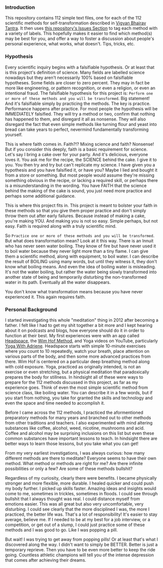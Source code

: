 ### Introduction
This repository contains 112 simple text files, one for each of the 112 scientific methods for self-transformation described in [Vigyan Bhairav Tantra](https://en.wikipedia.org/wiki/Vij%C3%B1%C4%81na_Bhairava_Tantra). It then uses [this repository's Issues Section](https://github.com/Aytwit-Engineering/112_scientific_methods/issues) to tag each method with a variety of labels. This hopefully makes it easier to find which method(s) may be best for you, and offer a way to foster a discussion about people's personal experience, what works, what doesn't. Tips, tricks, etc.


### Hypothesis
Every scientific inquiry begins with a falsifiable hypothesis. Or at least that is this project's definition of science. Many fields are labelled science nowadays but they aren't necessarily 100% based on falsifiable hypotheses. Some fields are closer to zero percent. They may in fact be more like engineering, or pattern recognition, or even a religion, or even an intentional fraud. The falsifiable hypothesis for this project is: `Perform one or more of these methods and you will be transformed`. Big statement! And it's falsifiable simply by practicing the methods. The key is practice. Performance happens after practice. For most people the hypothesis will be IMMEDIATELY falsified. They will try a method or two, confirm that nothing has happened to them, and disregard it all as nonsense. They will also disregard the fact that even simple methods like turning flour and yeast into bread can take years to perfect, nevermind fundamentally transforming yourself.

This is where faith comes in. Faith?!? Mixing science and faith? Nonsense! But if you consider this deeply, faith is a basic requirement for science. Let's say I bring a cake over for your party. And it's delicious, everyone loves it. You ask me for the recipe, the SCIENCE behind the cake. I give it to you. You then try and try but can't replicate my science. I have given you a hypothesis and you have falsified it, or have you? Maybe I lied and bought it from a store or something. But most people would assume they're missing something obvious in the recipe, or lacking a required skill, or perhaps there is a misunderstanding in the wording. You have FAITH that the science behind the making of the cake is sound, you just need more practice and perhaps some additional guidance.

This is where this project fits in. This project is meant to bolster your faith in these methods so that you give them proper practice and don't simply throw them out after early failures. Because instead of making a cake, you're making YOU. And making you is not so easy. Simple perhaps, but not easy. Faith is required along with a truly scientific mind.

So `Practice one or more of these methods and you will be transformed`. But what does transformation mean? Look at it this way. There is an Innuit who has never seen water boiling. They know of fire but have never used it to boil water because they never light more than a tiny flame. I can give them a scientific method, along with equipment, to boil water. I can describe the result of BOILING using many words, but until they witness it, they don't know what boiling means. And even the idea of boiling water is misleading. It's not the water boiling, but rather the water being slowly transformed into another state of being and temporarily disturbing the non-transformed water in its path. Eventually all the water disappears.

You don't know what transformation means because you have never experienced it. This again requires faith.


### Personal Background
I started investigating this whole "meditation" thing in 2012 after becoming a father. I felt like I had to get my shit together a bit more and I kept hearing about it on podcasts and blogs, how everyone should do it in order to function at their best. My first experiences were with an app called [Headspace](https://www.headspace.com/), the [Wim Hof Method](https://www.wimhofmethod.com/), and Yoga videos on YouTube, particularly [Yoga With Adriene](https://www.youtube.com/user/yogawithadriene). Headspace starts with simple 10-minute exercises where you count to 10 repeatedly, watch your breath, place attention on various parts of the body, and then some more advanced practices from there. Wim Hof is centered on a particular deep breathing method along with cold exposure. Yoga, practiced as originally intended, is not an exercise or even stretching, but a physical meditation that paradoxically prepares the body for stillness. In hindsight all of these were ways to prepare for the 112 methods discussed in this project, as far as my experience goes. Think of even the most simple scientific method from science class, like boiling water. You can describe it in a few words, but if you start from nothing, you take for granted the skills and technology and even the space and time needed to accomplish it.

Before I came across the 112 methods, I practiced the aformentioned preparatory methods for many years and branched out to other methods from other traditions and teachers. I also experimented with mind altering substances like coffee, alcohol, weed, nicotine, mushrooms and acid. Coffee and alcohol may be surprising inclusions on this list but even these common substances have important lessons to teach. In hindsight there are better ways to learn those lessons, but you take what you can get!

From my very earliest investigations, I was always curious: how many different methods are there to meditate? Everyone seems to have their own method. What method or methods are right for me? Are there infinite possibilities or only a few? Are some of these methods bullshit?

Regardless of my curiosity, clearly there were benefits. I became physically stronger and more flexible, more durable. I healed quicker and could push my body further. I picked up skills faster. Amazing ideas and insights would come to me, sometimes in trickles, sometimes in floods. I could see through bullshit that I always thought was real. I could distance myself from emotions easier. This was all great but also very uncomfortable, very disturbing. I could see clearly that the more disciplined I was, the more I practiced, the better life was. That's a lot of responsibility! It's easier to stay average, believe me. If I needed to be at my best for a job interview, or a competition, or get out of a slump, I could just practice some of these methods and I was good to go. Like I was popping a pill.

But wait! I was trying to get away from popping pills! Or at least that's what I discovered along the way. I didn't want to simply be BETTER. Better is just a temporary reprieve. Then you have to be even more better to keep the ride going. Countless athletic champions will tell you of the intense depression that comes after achieving their dreams.





